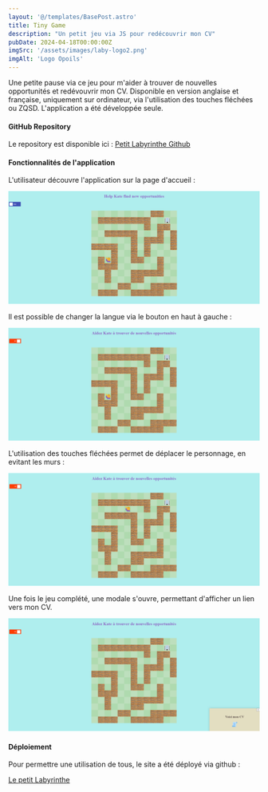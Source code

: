 ```yaml
---
layout: '@/templates/BasePost.astro'
title: Tiny Game
description: "Un petit jeu via JS pour redécouvrir mon CV"
pubDate: 2024-04-18T00:00:00Z
imgSrc: '/assets/images/laby-logo2.png'
imgAlt: 'Logo Opoils'
---
```


Une petite pause via ce jeu pour m'aider à trouver de nouvelles opportunités et redévouvrir mon CV. Disponible en version anglaise et française, uniquement sur ordinateur, via l'utilisation des touches fléchées ou ZQSD. L'application a été développée seule.

#### GitHub Repository

Le repository est disponible ici :  [Petit Labyrinthe Github](https://github.com/Kathleen-Vierstraete/JS-tiny-game "Petit Labyrinthe Github")

#### Fonctionnalités de l'application 

L'utilisateur découvre l'application sur la page d'accueil :

![alt text](../../public/assets/images/tiny-game/tinygame-home.png 'Tiny Game Homepage')

Il est possible de changer la langue via le bouton en haut à gauche :

![alt text](../../public/assets/images/tiny-game/tinygame-language.png 'Tiny Game Language Switch')

L'utilisation des touches fléchées permet de déplacer le personnage, en evitant les murs :

![alt text](../../public/assets/images/tiny-game/tinygame-move.png 'Tiny Game Move')

Une fois le jeu complété, une modale s'ouvre, permettant d'afficher un lien vers mon CV.

![alt text](../../public/assets/images/tiny-game/tinygame-win.png 'Tiny Game Win')

#### Déploiement 

Pour permettre une utilisation de tous, le site a été déployé via github : 

[Le petit Labyrinthe](https://kathleen-vierstraete.github.io/JS-tiny-game/ "Le petit Labyrinthe")





